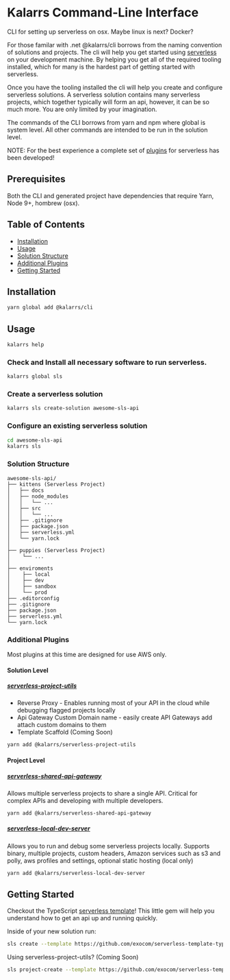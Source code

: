 Kalarrs Command-Line Interface
==============================
CLI for setting up serverless on osx. Maybe linux is next? Docker?

For those familar with .net @kalarrs/cli borrows from the naming convention of solutions and projects. The cli will help you get started using [serverless](https://github.com/serverless/serverless) on your development machine.
By helping you get all of the required tooling installed, which for many is the hardest part of getting started with serverless.

Once you have the tooling installed the cli will help you create and configure serverless solutions. A serverless solution contains many serverless projects, which together typically will form an api, however, it can be so much more. You are only limited by your imagination.

The commands of the CLI borrows from yarn and npm where global is system level. All other commands are intended to be run in the solution level.

NOTE: For the best experience a complete set of [plugins](#additional-plugins) for serverless has been developed!

## Prerequisites

Both the CLI and generated project have dependencies that require Yarn, Node 9+, hombrew (osx).

## Table of Contents

* [Installation](#installation)
* [Usage](#usage)
* [Solution Structure](#solution-structure)
* [Additional Plugins](#additional-plugins)
* [Getting Started](#getting-started)

## Installation

```bash
yarn global add @kalarrs/cli
```

## Usage

```bash
kalarrs help
```

### Check and Install all necessary software to run serverless.

```bash
kalarrs global sls
```


### Create a serverless solution

```bash
kalarrs sls create-solution awesome-sls-api
```


### Configure an existing serverless solution

```bash
cd awesome-sls-api
kalarrs sls
```


### Solution Structure

```
awesome-sls-api/
├── kittens (Serverless Project)
│   ├── docs
│   ├── node_modules
│   │   └── ...
│   ├── src
│   │   └── ...
│   ├── .gitignore
│   ├── package.json
│   ├── serverless.yml
│   └── yarn.lock
│
├── puppies (Serverless Project)
│    └── ...
│
├── enviroments
│    ├── local
│    ├── dev
│    ├── sandbox
│    └── prod
├── .editorconfig
├── .gitignore
├── package.json
├── serverless.yml
└── yarn.lock
```

### Additional Plugins

Most plugins at this time are designed for use AWS only.


#### Solution Level

##### [serverless-project-utils](https://github.com/exocom/serverless-project-utils)

* Reverse Proxy - Enables running most of your API in the cloud while debugging flagged projects locally
* Api Gateway Custom Domain name - easily create API Gateways add attach custom domains to them
* Template Scaffold (Coming Soon)

``` bash
yarn add @kalarrs/serverless-project-utils
```


#### Project Level

##### [serverless-shared-api-gateway](https://github.com/exocom/serverless-shared-api-gateway)

Allows multiple serverless projects to share a single API. Critical for complex APIs and developing with multiple developers.

``` bash
yarn add @kalarrs/serverless-shared-api-gateway
```


##### [serverless-local-dev-server](https://github.com/exocom/serverless-local-dev-server)

Allows you to run and debug some serverless projects locally.
Supports binary, multiple projects, custom headers, Amazon services such as s3 and polly, aws profiles and settings, optional static hosting (local only)

``` bash
yarn add @kalarrs/serverless-local-dev-server
```


## Getting Started

Checkout the TypeScript [serverless template](https://github.com/exocom/serverless-template-typescript)! This little gem will help you understand how to get an api up and running quickly.


Inside of your new solution run:
``` bash
sls create --template https://github.com/exocom/serverless-template-typescript/tree/master/aws --path kittens
```

Using serverless-project-utils? (Coming Soon)
``` bash
sls project-create --template https://github.com/exocom/serverless-template-typescript/tree/master/aws --path kittens
```
